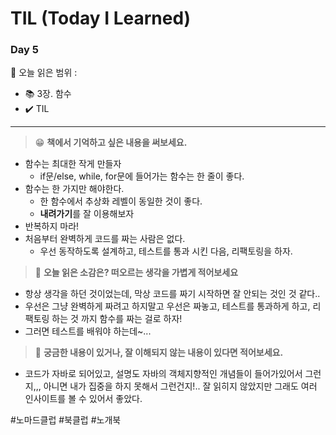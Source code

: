 # TIL **(Today I Learned)**

### Day 5

📌 오늘 읽은 범위 : 

- 📚 3장. 함수
- ✔️ TIL

---

> 😁 **책에서 기억하고 싶은 내용을 써보세요.**

- 함수는 최대한 작게 만들자
    - if문/else, while, for문에 들어가는 함수는 한 줄이 좋다.
- 함수는 한 가지만 해야한다.
    - 한 함수에서 추상화 레벨이 동일한 것이 좋다.
    - **내려가기**를 잘 이용해보자
- 반복하지 마라!
- 처음부터 완벽하게 코드를 짜는 사람은 없다.
    - 우선 동작하도록 설계하고, 테스트를 통과 시킨 다음, 리팩토링을 하자.

> 🧐 **오늘 읽은 소감은? 떠오르는 생각을 가볍게 적어보세요**

- 항상 생각을 하던 것이었는데, 막상 코드를 짜기 시작하면 잘 안되는 것인 것 같다..
- 우선은 그냥 완벽하게 짜려고 하지말고 우선은 짜놓고, 테스트를 통과하게 하고, 리팩토링 하는 것 까지 함수를 짜는 걸로 하자!
- 그러면 테스트를 배워야 하는데~...

> 🤔 **궁금한 내용이 있거나, 잘 이해되지 않는 내용이 있다면 적어보세요.**

- 코드가 자바로 되어있고, 설명도 자바의 객체지향적인 개념들이 들어가있어서 그런지,,, 아니면 내가 집중을 하지 못해서 그런건지!.. 잘 읽히지 않았지만 그래도 여러 인사이트를 볼 수 있어서 좋았다.

#노마드클럽 #북클럽 #노개북